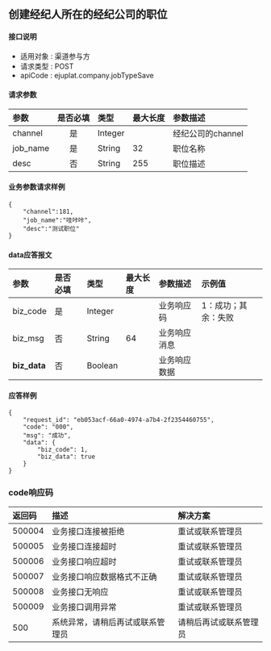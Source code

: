 ## 创建经纪人所在的经纪公司的职位

#### 接口说明

* 适用对象 : 渠道参与方
* 请求类型 : POST
* apiCode : ejuplat.company.jobTypeSave


#### 请求参数
| 参数 | 是否必填 | 类型 | 最大长度 | 参数描述 |
|:----|:-------:|:-----|:-------|:--------|
| channel | 是 | Integer |  | 经纪公司的channel |
| job_name | 是 | String | 32 | 职位名称 |
| desc | 否 | String | 255 | 职位描述 |

#### 业务参数请求样例
```
{
    "channel":181,
    "job_name":"哇咔咔",
    "desc":"测试职位"
}
```

#### data应答报文

| 参数 | 是否必填 | 类型 | 最大长度 | 参数描述 | 示例值 |
|:----|:-----|:-------|:---------|:--------|:------|
| biz_code | 是 | Integer |  | 业务响应码 | 1：成功；其余：失败 |
| biz_msg | 否 | String | 64 | 业务响应消息 |  |
|  <b>biz_data</b> | 否 | Boolean |  | 业务响应数据 |  |

#### 应答样例

```
{
    "request_id": "eb053acf-66a0-4974-a7b4-2f2354460755",
    "code": "000",
    "msg": "成功",
    "data": {
        "biz_code": 1,
        "biz_data": true
    }
}
```

### code响应码
| 返回码 | 描述 | 解决方案 |
|:------|:----|:-----|
| 500004 | 业务接口连接被拒绝 | 重试或联系管理员 |
| 500005 | 业务接口连接超时 | 重试或联系管理员 |
| 500006 | 业务接口响应超时 | 重试或联系管理员 |
| 500007 | 业务接口响应数据格式不正确 | 重试或联系管理员 |
| 500008 | 业务接口无响应 | 重试或联系管理员 |
| 500009 | 业务接口调用异常 | 重试或联系管理员 |
| 500 | 系统异常，请稍后再试或联系管理员 | 请稍后再试或联系管理员 |
